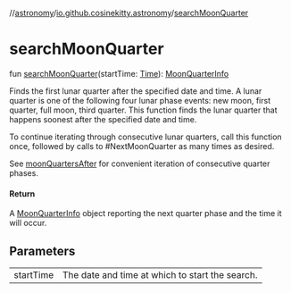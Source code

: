 //[astronomy](../../index.md)/[io.github.cosinekitty.astronomy](index.md)/[searchMoonQuarter](search-moon-quarter.md)

# searchMoonQuarter

fun [searchMoonQuarter](search-moon-quarter.md)(startTime: [Time](-time/index.md)): [MoonQuarterInfo](-moon-quarter-info/index.md)

Finds the first lunar quarter after the specified date and time. A lunar quarter is one of the following four lunar phase events: new moon, first quarter, full moon, third quarter. This function finds the lunar quarter that happens soonest after the specified date and time.

To continue iterating through consecutive lunar quarters, call this function once, followed by calls to #NextMoonQuarter as many times as desired.

See [moonQuartersAfter](moon-quarters-after.md) for convenient iteration of consecutive quarter phases.

#### Return

A [MoonQuarterInfo](-moon-quarter-info/index.md) object reporting the next quarter phase and the time it will occur.

## Parameters

| | |
|---|---|
| startTime | The date and time at which to start the search. |
